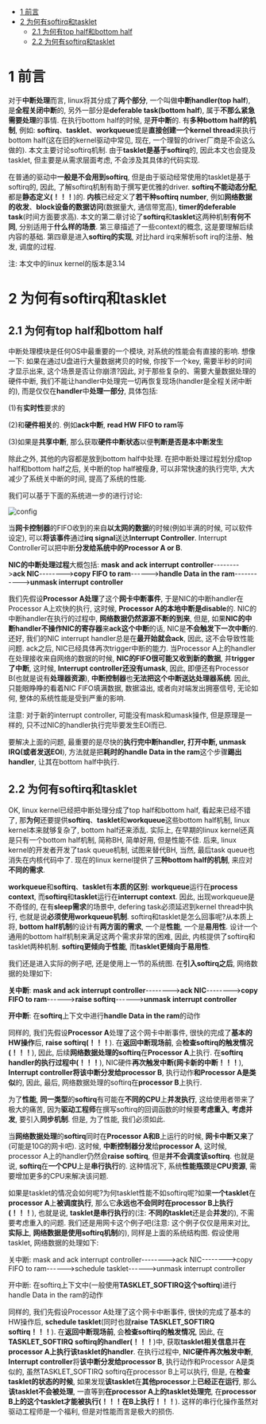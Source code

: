 
<!-- @import "[TOC]" {cmd="toc" depthFrom=1 depthTo=6 orderedList=false} -->

<!-- code_chunk_output -->

* [1 前言](#1-前言)
* [2 为何有softirq和tasklet](#2-为何有softirq和tasklet)
	* [2.1 为何有top half和bottom half](#21-为何有top-half和bottom-half)
	* [2.2 为何有softirq和tasklet](#22-为何有softirq和tasklet)

<!-- /code_chunk_output -->

# 1 前言

对于**中断处理**而言, linux将其分成了**两个部分**, 一个叫做**中断handler(top half**), 是**全程关闭中断**的, 另外一部分是**deferable task(bottom half**), 属于**不那么紧急需要处理**的事情. 在执行bottom half的时候, 是**开中断**的. 有**多种bottom half的机制**, 例如: **softirq**、**tasklet**、**workqueue**或是**直接创建一个kernel thread**来执行bottom half(这在旧的kernel驱动中常见, 现在, 一个理智的driver厂商是不会这么做的). 本文主要讨论softirq机制. 由于**tasklet是基于softirq**的, 因此本文也会提及tasklet, 但主要是从需求层面考虑, 不会涉及其具体的代码实现. 

在普通的驱动中**一般是不会用到softirq**, 但是由于驱动经常使用的tasklet是基于softirq的, 因此, 了解softirq机制有助于撰写更优雅的driver. **softirq不能动态分配**, 都是**静态定义(！！！**)的. **内核**已经定义了**若干种softirq number**, 例如**网络数据的收发**、**block设备的数据访问**(数据量大, 通信带宽高), **timer的deferable task**(时间方面要求高). 本文的第二章讨论了**softirq**和**tasklet**这两种机制**有何不同**, 分别适用于**什么样的场景**. 第三章描述了一些context的概念, 这是要理解后续内容的基础. 第四章是进入**softirq的实现**, 对比hard irq来解析soft irq的注册、触发, 调度的过程. 

注: 本文中的linux kernel的版本是3.14

# 2 为何有softirq和tasklet

## 2.1 为何有top half和bottom half

中断处理模块是任何OS中最重要的一个模块, 对系统的性能会有直接的影响. 想像一下: 如果在通过U盘进行大量数据拷贝的时候, 你按下一个key, 需要半秒的时间才显示出来, 这个场景是否让你崩溃?因此, 对于那些复杂的、需要大量数据处理的硬件中断, 我们不能让handler中处理完一切再恢复现场(handler是全程关闭中断的), 而是仅仅在**handler**中**处理一部分**, 具体包括: 

(1)有**实时性**要求的

(2)和**硬件相关**的. 例如**ack中断**, **read HW FIFO to ram**等

(3)如果是**共享中断**, 那么获取**硬件中断状态**以便**判断是否是本中断发生**

除此之外, 其他的内容都是放到bottom half中处理. 在把中断处理过程划分成top half和bottom half之后, 关中断的top half被瘦身, 可以非常快速的执行完毕, 大大减少了系统关中断的时间, 提高了系统的性能. 

我们可以基于下面的系统进一步的进行讨论: 

![config](./images/10.gif)

当**网卡控制器**的FIFO收到的来自**以太网的数据**的时候(例如半满的时候, 可以软件设定), 可以**将该事件**通过**irq signal**送达**Interrupt Controller**. Interrupt Controller可以把中断**分发给系统中的Processor A or B**. 

**NIC的中断处理过程**大概包括: **mask and ack interrupt controller**-------->**ack NIC**-------->**copy FIFO to ram**------>**handle Data in the ram**----------->**unmask interrupt controller**

我们先假设**Processor A处理**了这个**网卡中断事件**, 于是NIC的中断handler在Processor A上欢快的执行, 这时候, **Processor A的本地中断是disable**的. NIC的中断handler在执行的过程中, **网络数据仍然源源不断的到来**, 但是, 如果**NIC的中断handler不操作NIC的寄存器**来**ack这个中断**的话, NIC是**不会触发下一次中断**的. 还好, 我们的NIC interrupt handler总是在**最开始就会ack**, 因此, 这不会导致性能问题. ack之后, NIC已经具体再次trigger中断的能力. 当Processor A上的handler 在处理接收来自网络的数据的时候, **NIC的FIFO很可能又收到新的数据**, 并**trigger了中断**, 这时候, **Interrupt controller还没有umask**, 因此, 即便还有Processor B(也就是说有**处理器资源**), **中断控制器**也**无法把这个中断送达处理器系统**. 因此, 只能眼睁睁的看着NIC FIFO填满数据, 数据溢出, 或者向对端发出拥塞信号, 无论如何, 整体的系统性能是受到严重的影响. 

注意: 对于新的interrupt controller, 可能没有mask和umask操作, 但是原理是一样的, 只不过NIC的handler执行完毕要发生EOI而已. 

要解决上面的问题, 最重要的是尽快的**执行完中断handler, 打开中断, unmask IRQ(或者发送EOI**), 方法就是把**耗时的handle Data in the ram**这个步骤**踢出handler**, 让其在bottom half中执行. 

## 2.2 为何有softirq和tasklet

OK, linux kernel已经把中断处理分成了top half和bottom half, 看起来已经不错了, 那**为何**还要提供**softirq**、**tasklet**和**workqueue**这些bottom half机制, linux kernel本来就够复杂了, bottom half还来添乱. 实际上, 在早期的linux kernel还真是只有一个bottom half机制, 简称BH, 简单好用, 但是性能不佳. 后来, linux kernel的开发者开发了task queue机制, 试图来替代BH, 当然, 最后task queue也消失在内核代码中了. 现在的linux kernel提供了**三种bottom half的机制**, 来应对**不同的需求**. 

**workqueue**和**softirq**、**tasklet**有**本质的区别**: **workqueue**运行在**process context**, 而**softirq**和**tasklet**运行在**interrupt context**. 因此, 出现workqueue是不奇怪的, 在有**sleep需求**的场景中, defering task必须延迟到kernel thread中执行, 也就是说**必须使用workqueue机制**. softirq和tasklet是怎么回事呢?从本质上将, **bottom half机制**的设计有**两方面的需求**, 一个是**性能**, 一个是**易用性**. 设计一个通用的bottom half机制来满足这两个需求非常的困难, 因此, 内核提供了softirq和tasklet两种机制. **softirq更倾向于性能**, 而**tasklet更倾向于易用性**. 

我们还是进入实际的例子吧, 还是使用上一节的系统图. 在**引入softirq之后**, 网络数据的处理如下: 

**关中断**: **mask and ack interrupt controller**-------->**ack NIC**-------->**copy FIFO to ram**------>**raise softirq**------>**unmask interrupt controller**

**开中断**: 在**softirq**上下文中进行**handle Data in the ram**的动作

同样的, 我们先假设**Processor A**处理了这个网卡中断事件, 很快的完成了**基本的HW操作**后, **raise softirq(！！！**). 在**返回中断现场前**, 会**检查softirq的触发情况(！！！**), 因此, 后续**网络数据处理的softirq**在**Processor A**上执行. 在**softirq handler的执行过程中(！！！**), NIC硬件**再次触发中断(网卡新的中断！！！**), **Interrupt controller将该中断分发给processor B**, 执行动作**和Processor A是类似**的, 因此, 最后, 网络数据处理的softirq在**processor B**上执行. 

为了**性能**, **同一类型**的**softirq**有可能在**不同的CPU**上**并发执行**, 这给使用者带来了极大的痛苦, 因为**驱动工程师**在撰写softirq的回调函数的时候要**考虑重入**, **考虑并发**, 要引入**同步机制**. 但是, 为了性能, 我们必须如此. 

当**网络数据处理**的**softirq**同时在**Processor A和B**上运行的时候, **网卡中断又来**了(可能是10G的网卡吧). 这时候, **中断控制器分发**给**processor A**, 这时候, processor A上的handler仍然会**raise softirq**, 但是**并不会调度该softirq**. 也就是说, **softirq**在**一个CPU**上是**串行执行**的. 这种情况下, 系统**性能瓶颈**是**CPU资源**, 需要增加更多的CPU来解决该问题. 

如果是tasklet的情况会如何呢?为何tasklet性能不如softirq呢?如果**一个tasklet**在**processor A**上**被调度执行**, 那么它**永远也不会同时在processor B上执行(！！！**), 也就是说, **tasklet是串行执行**的(注: **不同的tasklet**还是会**并发**的), 不需要考虑重入的问题. 我们还是用网卡这个例子吧(注意: 这个例子仅仅是用来对比, **实际上**, **网络数据是使用softirq机制**的), 同样是上面的系统结构图. 假设使用tasklet, 网络数据的处理如下: 

关中断: mask and ack interrupt controller-------->ack NIC-------->copy FIFO to ram------>schedule tasklet------>unmask interrupt controller

开中断: 在softirq上下文中(一般使用**TASKLET\_SOFTIRQ这个softirq**)进行handle Data in the ram的动作

同样的, 我们先假设Processor A处理了这个网卡中断事件, 很快的完成了基本的HW操作后, **schedule tasklet**(同时也就**raise TASKLET\_SOFTIRQ softirq！！！**). 在**返回中断现场前**, 会**检查softirq的触发情况**, 因此, 在**TASKLET\_SOFTIRQ softirq的handler(！！！**)中, 获取**tasklet相关信息**并**在processor A上执行该tasklet的handler**. 在执行过程中, **NIC硬件再次触发中断**, **Interrupt controller**将**该中断分发给processor B**, 执行动作和Processor A是类似的, 虽然TASKLET\_SOFTIRQ softirq在processor B上可以执行, 但是, 在**检查tasklet的状态的时候**, 如果发现**该tasklet**在**其他processor**上**已经正在运行**, 那么**该tasklet不会被处理**, 一直等到**在processor A上的tasklet处理完**, 在**processor B上的这个tasklet才能被执行(！！！在B上执行！！！**). 这样的串行化操作虽然对驱动工程师是一个福利, 但是对性能而言是极大的损伤. 